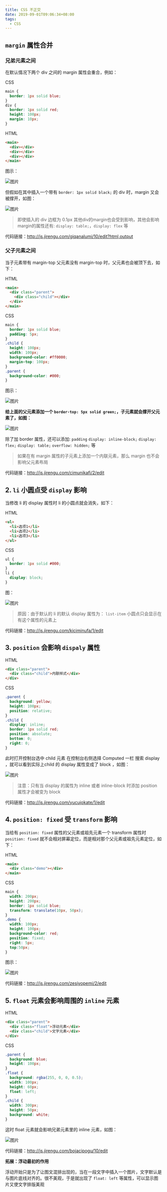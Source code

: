 ```yaml
---
title: CSS 不正交
date: 2019-09-01T09:06:34+08:00
tags:
  - CSS
---
```


## `margin` 属性合并

### 兄弟元素之间

在默认情况下两个 div 之间的 margin 属性会重合，例如：

CSS

```css
main {
  border: 1px solid blue;
}
div {
  border: 1px solid red;
  height: 100px;
  margin: 10px;
}
```

HTML

```html
<main>
  <div></div>
  <div></div>
  <div></div> 
</main>
```

图示：

![图片](/images/CSS-Layout_01.jpg)

但假如在其中插入一个带有 `border: 1px solid black;` 的 div 时，margin 又会被撑开，如图：

![图片](/images/CSS-Layout_02.jpg)

> 即使插入的 div 边框为 0.1px 其他div的margin也会受到影响，其他会影响margin的属性还有: `display: table;`，`display: flex` 等

代码链接：http://js.jirengu.com/giqanalumi/10/edit?html,output

### 父子元素之间

当子元素带有 margin-top 父元素没有 margin-top 时，父元素也会被顶下去，如下： 

HTML

```html
<main>
  <div class="parent">
    <div class="child"></div>
  </div>
</main>
```

CSS

```css
main {
  border: 1px solid blue;
  padding: 5px;
}
.child {
  height: 100px;
  width: 100px;
  background-color: #ff0000;
  margin-top: 100px; 
}
.parent {
  background-color: #000;
}
```

图示：

![图片](/images/CSS-Layout_03.jpg)

**给上面的父元素添加一个 `border-top: 5px solid green;`，子元素就会撑开父元素了，如图：**

![图片](/images/CSS-Layout_04.jpg)

除了加 border 属性，还可以添加: `padding`  `display: inline-block;`  `display: flex;`  `display: table;`  `overflow: hidden;` 等

>  如果在有 margin 属性的子元素上添加一个内联元素，那么 margin 也不会影响父元素布局

代码链接：http://js.jirengu.com/cimunikafi/2/edit

## 2. `li` 小圆点受 `display` 影响

当修改 li 的 display 属性时 li 的小圆点就会消失，如下：

HTML

```html
<ul>
  <li>选项1</li>
  <li>选项2</li>
  <li>选项3</li>
</ul> 
```

CSS

```css
ul {
  border: 1px solid #000;
}
li {
  display: block;
}
```

图：

![图片](/images/CSS-Layout_05.jpg)

> 原因：由于默认的 li 的默认 display 属性为： `list-item`  小圆点只会显示在有这个属性的元素上

代码链接：http://js.jirengu.com/kiciminufa/1/edit

## 3. `position` 会影响 `dispaly` 属性

HTML

```html
<div class="parent">
  <div class="child">内联样式</div>
</div>
```

CSS

```css
.parent {
  background: yellow;
  height: 100px;
  position: relative;
}
.child {
  display: inline;
  border: 1px solid red;
  position: absolute;
  bottom: 0;
  right: 0;
}
```

此时打开控制台选中 child 元素 在控制台右侧选择 Computed 一栏 搜索 display ，就可以看到实际上child 的 display 属性变成了 block ，如图：

![图片](/images/CSS-Layout_06.jpg)

> 注意：只有当 display 的属性为 inline 或者 inline-block 时添加 position 属性才会被变为 block

代码链接：http://js.jirengu.com/yucujokate/1/edit

## 4. `position: fixed` 受 `transform` 影响

当给有 `position: fixed` 属性的父元素或祖先元素一个 transform 属性时 `position: fixed` 就不会相对屏幕定位，而是相对那个父元素或祖先元素定位，如下：

HTML

```html
<main>
  <div class="demo"></div>
</main>
```

CSS

```css
main {
  width: 200px;
  height: 200px;
  border: 1px solid blue;
  transform: translate(10px, 50px);
}
.demo {
  width: 100px;
  height: 100px;
  background-color: red;
  position: fixed;
  right: 5px;
  top:50px;
}
```

图示：

![图片](/images/CSS-Layout_07.jpg)

代码链接：http://js.jirengu.com/zesiyopemi/2/edit

## 5. `float` 元素会影响周围的 `inline` 元素

HTML

```html
<div class="parent">
  <div class="float">浮动元素</div>
  <div class="child">文字元素</div>
</div>
```

CSS

```css
.parent {
  background: blue;
  height: 100px;
}
.float {
  background: rgba(255, 0, 0, 0.5);
  width: 100px;
  height: 60px;
  float: left;
}
.child {
  width: 300px;
  height: 50px;
  background: white;
}
```

这时 float 元素就会影响兄弟元素里的 inline 元素，如图：

![图片](/images/CSS-Layout_08.jpg)

代码链接：http://js.jirengu.com/bojacipogu/10/edit

**拓展：浮动最初的作用**

浮动开始只是为了让图文混排出现的，当在一段文字中插入一个图片，文字默认是与图片底线对齐的。很不美观，于是就出现了 `float: left` 等属性，可以显示图片又使文字排版美观
